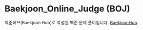 # Baekjoon_Online_Judge (BOJ)
백준허브(Baekjoon Hub)로 작성된 백준 문제 풀이입니다. [BaekjoonHub](https://github.com/BaekjoonHub/BaekjoonHub).
